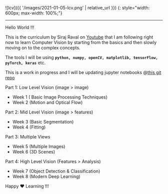
![lcv]({{ '/images/2021-01-05-lcv.png' | relative_url }})
{: style="width: 600px; max-width: 100%;"}

---
Hello World !!! 

This is the curriculum by Siraj Raval on [Youtube](https://youtu.be/FSe_02FpJas) that I am following right now to learn Computer Vision by starting from the basics and then slowly moving on to the complex concepts. 

The tools I will be using **`python, numpy, openCV, matplotlib, tensorFlow, pyTorch, keras`** etc.

This is a work in progress and I will be updating jupyter notebooks @[this git repo](https://github.com/rahulbakshee/cv/tree/master/Learn_Computer_Vision)

Part 1: Low Level Vision (image > image)
- Week 1 ( Basic Image Processing Techniques)
- Week 2 (Motion and Optical Flow)

Part 2: Mid Level Vision (image > features)
- Week 3 (Basic Segmentation)
- Week 4 (Fitting)

Part 3: Multiple Views
- Week 5 (Multiple Images)
- Week 6 (3D Scenes)

Part 4: High Level Vision (Features > Analysis)
- Week 7 (Object Detection & Classification)
- Week 8 (Modern Deep Learning)


Happy :heart: Learning !!!
